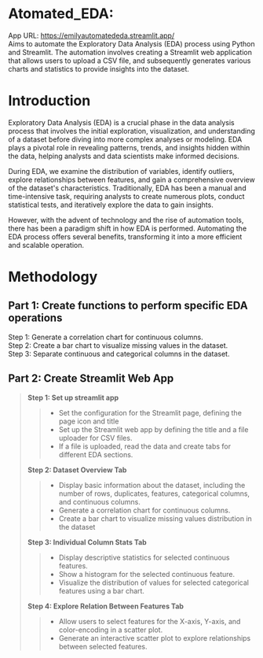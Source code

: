 # Atomated_EDA:
App URL: https://emilyautomatededa.streamlit.app/  
Aims to automate the Exploratory Data Analysis (EDA) process using Python and Streamlit.  The automation involves creating a Streamlit web application that allows users to upload a CSV file, and subsequently generates various charts and statistics to provide insights into the dataset.
# Introduction
Exploratory Data Analysis (EDA) is a crucial phase in the data analysis process that involves the initial exploration, visualization, and understanding of a dataset before diving into more complex analyses or modeling. EDA plays a pivotal role in revealing patterns, trends, and insights hidden within the data, helping analysts and data scientists make informed decisions.

During EDA, we examine  the distribution of variables, identify outliers, explore relationships between features, and gain a comprehensive overview of the dataset's characteristics. Traditionally, EDA has been a manual and time-intensive task, requiring analysts to create numerous plots, conduct statistical tests, and iteratively explore the data to gain insights.

However, with the advent of technology and the rise of automation tools, there has been a paradigm shift in how EDA is performed. Automating the EDA process offers several benefits, transforming it into a more efficient and scalable operation.
# Methodology
## Part 1: Create functions to perform specific EDA operations
Step 1:  Generate a correlation chart for continuous columns.<br>
Step 2: Create a bar chart to visualize missing values in the dataset.<br>
Step 3: Separate continuous and categorical columns in the dataset.<br>
## Part 2: Create Streamlit Web App<br>
> **Step 1: Set up streamlit app**  <br>
>
>> * Set the configuration for the Streamlit page, defining the page icon and title  <br>
>> * Set up the Streamlit web app by defining the title and a file uploader for CSV files.  <br>
>> * If a file is uploaded, read the data and create tabs for different EDA sections.  <br>
>
> **Step 2: Dataset Overview Tab**  <br>
>
>> * Display basic information about the dataset, including the number of rows, duplicates, features, categorical columns, and continuous columns.  <br>
>> * Generate a correlation chart for continuous columns.  <br>
>> * Create a bar chart to visualize missing values distribution in the dataset  <br>
>
> **Step 3: Individual Column Stats Tab** <br>
>
>> * Display descriptive statistics for selected continuous features.  <br>
>> * Show a histogram for the selected continuous feature.  <br>
>> * Visualize the distribution of values for selected categorical features using a bar chart.  <br>
>
> **Step 4: Explore Relation Between Features Tab**  <br>
>
>> * Allow users to select features for the X-axis, Y-axis, and color-encoding in a scatter plot.  <br>
>> * Generate an interactive scatter plot to explore relationships between selected features.  <br>





